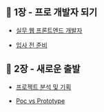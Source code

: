 ## 📌 1장 - 프로 개발자 되기

- [실무 웹 프론트엔드 개발자](https://github.com/SungSeokMin/front-end-practice-learning-from-scenarios/blob/master/1%EC%9E%A5%20-%20%ED%94%84%EB%A1%9C%20%EA%B0%9C%EB%B0%9C%EC%9E%90%20%EB%90%98%EA%B8%B0/%EC%8B%A4%EB%AC%B4%20%EC%9B%B9%20%ED%94%84%EB%A1%A0%ED%8A%B8%EC%97%94%EB%93%9C%20%EA%B0%9C%EB%B0%9C%EC%9E%90.md)

- [입사 전 준비](https://github.com/SungSeokMin/front-end-practice-learning-from-scenarios/blob/master/1%EC%9E%A5%20-%20%ED%94%84%EB%A1%9C%20%EA%B0%9C%EB%B0%9C%EC%9E%90%20%EB%90%98%EA%B8%B0/%EC%9E%85%EC%82%AC%20%EC%A0%84%20%EC%A4%80%EB%B9%84.md)

## 📌 2장 - 새로운 출발

- [프로젝트 분석 및 기획](https://github.com/SungSeokMin/front-end-practice-learning-from-scenarios/blob/master/2%EC%9E%A5%20-%20%EC%83%88%EB%A1%9C%EC%9A%B4%20%EC%B6%9C%EB%B0%9C/%ED%94%84%EB%A1%9C%EC%A0%9D%ED%8A%B8%20%EB%B6%84%EC%84%9D%20%EB%B0%8F%20%EA%B8%B0%ED%9A%8D.md)

- [Poc vs Prototype](https://github.com/SungSeokMin/front-end-practice-learning-from-scenarios/blob/master/2%EC%9E%A5%20-%20%EC%83%88%EB%A1%9C%EC%9A%B4%20%EC%B6%9C%EB%B0%9C/Poc%20vs%20Prototype.md)

